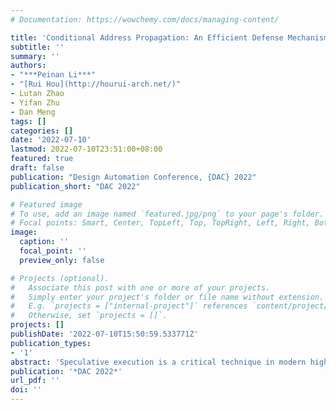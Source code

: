 ```yaml
---
# Documentation: https://wowchemy.com/docs/managing-content/

title: 'Conditional Address Propagation: An Efficient Defense Mechanism against Transient Execution Attacks'
subtitle: ''
summary: ''
authors:
- "***Peinan Li***"
- "[Rui Hou](http://hourui-arch.net/)"
- Lutan Zhao
- Yifan Zhu
- Dan Meng
tags: []
categories: []
date: '2022-07-10'
lastmod: 2022-07-10T23:51:00+08:00
featured: true
draft: false
publication: "Design Automation Conference, {DAC} 2022"
publication_short: "DAC 2022"

# Featured image
# To use, add an image named `featured.jpg/png` to your page's folder.
# Focal points: Smart, Center, TopLeft, Top, TopRight, Left, Right, BottomLeft, Bottom, BottomRight.
image:
  caption: ''
  focal_point: ''
  preview_only: false

# Projects (optional).
#   Associate this post with one or more of your projects.
#   Simply enter your project's folder or file name without extension.
#   E.g. `projects = ["internal-project"]` references `content/project/deep-learning/index.md`.
#   Otherwise, set `projects = []`.
projects: []
publishDate: '2022-07-10T15:50:59.533771Z'
publication_types:
- '1'
abstract: 'Speculative execution is a critical technique in modern high performance processors. However, continuously exposed transient execution attacks, including Spectre and Meltdown, disclosed a large attack surface in mispredicted execution. Current state-of-the-art defense strategy blocks all memory accesses that use addresses loaded speculatively. However, propagation of base addresses is common in general applications and we find that more than 60% blocked memory accesses use propagated base rather than offset addresses. Therefore, we propose a novel hardware defense mechanism, named Conditional Address Propagation, to identify safe base addresses through taint tracking and address checking by a History Table. Then, the safe base addresses are allowed to be propagated to retrieve performance. For remaining unsafe addresses, they cannot be propagated for security. We constructed experiments on cycle-accurate Gem5 simulator. Compared to the representative study, STT, our mechanism effectively decreases the performance overhead from 13.27% to 1.92% targeting Spectre-type and 19.66% to 5.23% targeting all-type cache-based transient execution attacks.'
publication: '*DAC 2022*'
url_pdf: ''
doi: ''
---
```



